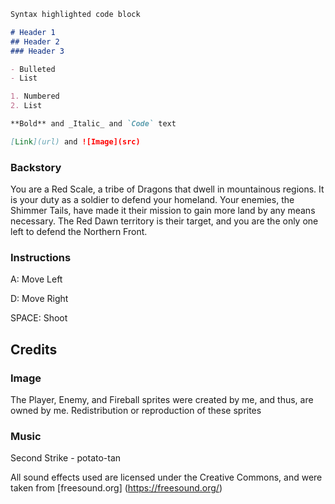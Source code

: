```markdown
Syntax highlighted code block

# Header 1
## Header 2
### Header 3

- Bulleted
- List

1. Numbered
2. List

**Bold** and _Italic_ and `Code` text

[Link](url) and ![Image](src)
```
### Backstory

You are a Red Scale, a tribe of Dragons that dwell in mountainous regions. It is your duty as a soldier to defend your homeland. Your enemies, the Shimmer Tails, have made it their mission to gain more land by any means necessary. The Red Dawn territory is their target, and you are the only one left to defend the Northern Front.

### Instructions

A: Move Left

D: Move Right

SPACE: Shoot

## Credits

### Image

The Player, Enemy, and Fireball sprites were created by me, and thus, are owned by me. Redistribution or reproduction of these sprites 

### Music

Second Strike - potato-tan

All sound effects used are licensed under the Creative Commons, and were taken from [freesound.org] (https://freesound.org/)
